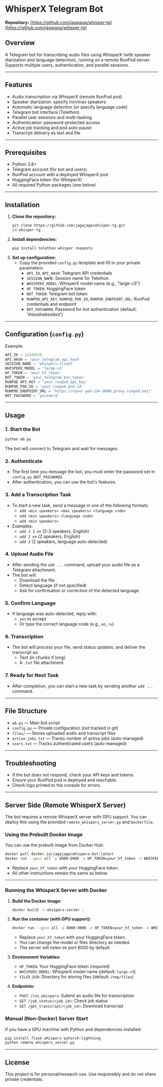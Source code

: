 # WhisperX Telegram Bot

**Repository:** [https://github.com/jagajaga/whisper-tg](https://github.com/jagajaga/whisper-tg)

## Overview
A Telegram bot for transcribing audio files using WhisperX (with speaker diarization and language detection), running on a remote RunPod server. Supports multiple users, authentication, and parallel sessions.

---

## Features
- Audio transcription via WhisperX (remote RunPod pod)
- Speaker diarization: specify min/max speakers
- Automatic language detection (or specify language code)
- Telegram bot interface (Telethon)
- Parallel user sessions and multi-tasking
- Authentication: password-protected access
- Active job tracking and pod auto-pause
- Transcript delivery as text and file

---

## Prerequisites
- Python 3.8+
- Telegram account (for bot and users)
- RunPod account with a deployed WhisperX pod
- HuggingFace token (for WhisperX)
- All required Python packages (see below)

---

## Installation
1. **Clone the repository:**
   ```bash
   git clone https://github.com/jagajaga/whisper-tg.git
   cd whisper-tg
   ```
2. **Install dependencies:**
   ```bash
   pip install telethon whisper requests
   ```
3. **Set up configuration:**
   - Copy the provided `config.py` template and fill in your private parameters:
     - `API_ID`, `API_HASH`: Telegram API credentials
     - `SESSION_NAME`: Session name for Telethon
     - `WHISPERX_MODEL`: WhisperX model name (e.g., "large-v3")
     - `HF_TOKEN`: HuggingFace token
     - `BOT_TOKEN`: Telegram bot token
     - `RUNPOD_API_KEY`, `RUNPOD_POD_ID`, `RUNPOD_ENDPOINT_URL`: RunPod credentials and endpoint
     - `BOT_PASSWORD`: Password for bot authentication (default: 'thisisthebestbot')

---

## Configuration (`config.py`)
Example:
```python
API_ID = 12345678
API_HASH = 'your_telegram_api_hash'
SESSION_NAME = 'whisperx-client'
WHISPERX_MODEL = 'large-v3'
HF_TOKEN = 'your_hf_token'
BOT_TOKEN = 'your_telegram_bot_token'
RUNPOD_API_KEY = 'your_runpod_api_key'
RUNPOD_POD_ID = 'your_runpod_pod_id'
RUNPOD_ENDPOINT_URL = 'https://<your-pod-id>-8000.proxy.runpod.net/'
BOT_PASSWORD = 'password'
```

---

## Usage

### 1. Start the Bot
```bash
python wb.py
```
The bot will connect to Telegram and wait for messages.

### 2. Authenticate
- The first time you message the bot, you must enter the password set in `config.py` (`BOT_PASSWORD`).
- After authentication, you can use the bot's features.

### 3. Add a Transcription Task
- To start a new task, send a message in one of the following formats:
  - `add <min speakers> <max speakers> <language code>`
  - `add <min speakers> <language code>`
  - `add <min speakers>`
- Examples:
  - `add 2 3 en` (2-3 speakers, English)
  - `add 2 en` (2 speakers, English)
  - `add 2` (2 speakers, language auto-detected)

### 4. Upload Audio File
- After sending the `add ...` command, upload your audio file as a Telegram attachment.
- The bot will:
  - Download the file
  - Detect language (if not specified)
  - Ask for confirmation or correction of the detected language

### 5. Confirm Language
- If language was auto-detected, reply with:
  - `yes` to accept
  - Or type the correct language code (e.g., `en`, `ru`)

### 6. Transcription
- The bot will process your file, send status updates, and deliver the transcript as:
  - Text (in chunks if long)
  - A `.txt` file attachment

### 7. Ready for Next Task
- After completion, you can start a new task by sending another `add ...` command.

---

## File Structure
- `wb.py` — Main bot script
- `config.py` — Private configuration (not tracked in git)
- `files/` — Stores uploaded audio and transcript files
- `active_jobs.txt` — Tracks number of active jobs (auto-managed)
- `users.txt` — Tracks authenticated users (auto-managed)

---

## Troubleshooting
- If the bot does not respond, check your API keys and tokens.
- Ensure your RunPod pod is deployed and reachable.
- Check logs printed to the console for errors.

---

## Server Side (Remote WhisperX Server)

The bot requires a remote WhisperX server with GPU support. You can deploy this using the provided `remote_whisperx_server.py` and `Dockerfile`.

### Using the Prebuilt Docker Image

You can use the prebuilt image from Docker Hub:
```bash
docker pull docker.io/jagajaga/whisperx-bot:latest
docker run --gpus all -p 8000:8000 -e HF_TOKEN=your_hf_token -e WHISPERX_MODEL=large-v3 -v /tmp/files:/tmp/files docker.io/jagajaga/whisperx-bot:latest
```
- Replace `your_hf_token` with your HuggingFace token.
- All other instructions remain the same as below.

---

### Running the WhisperX Server with Docker

1. **Build the Docker image:**
   ```bash
   docker build -t whisperx-server .
   ```
2. **Run the container (with GPU support):**
   ```bash
   docker run --gpus all -p 8000:8000 -e HF_TOKEN=your_hf_token -e WHISPERX_MODEL=large-v3 -v /tmp/files:/tmp/files whisperx-server
   ```
   - Replace `your_hf_token` with your HuggingFace token.
   - You can change the model or files directory as needed.
   - The server will listen on port 8000 by default.

3. **Environment Variables:**
   - `HF_TOKEN`: Your HuggingFace token (required)
   - `WHISPERX_MODEL`: WhisperX model name (default: `large-v3`)
   - `FILES_DIR`: Directory for storing files (default: `/tmp/files`)

4. **Endpoints:**
   - `POST /run_whisperx`: Submit an audio file for transcription
   - `GET /job_status/<job_id>`: Check job status
   - `GET /get_transcript/<job_id>`: Download transcript

### Manual (Non-Docker) Server Start
If you have a GPU machine with Python and dependencies installed:
```bash
pip install flask whisperx pytorch-lightning
python remote_whisperx_server.py
```

---

## License
This project is for personal/research use. Use responsibly and do not share private credentials.
